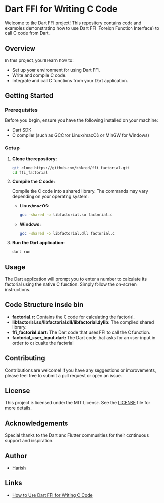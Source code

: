 # Dart FFI for Writing C Code

Welcome to the Dart FFI project! This repository contains code and examples demonstrating how to use Dart FFI (Foreign Function Interface) to call C code from Dart.

## Overview

In this project, you'll learn how to:
- Set up your environment for using Dart FFI.
- Write and compile C code.
- Integrate and call C functions from your Dart application.

## Getting Started

### Prerequisites

Before you begin, ensure you have the following installed on your machine:
- Dart SDK
- C compiler (such as GCC for Linux/macOS or MinGW for Windows)

### Setup

1. **Clone the repository:**

    ```sh
    git clone https://github.com/khkred/ffi_factorial.git
    cd ffi_factorial
    ```

2. **Compile the C code:**

    Compile the C code into a shared library. The commands may vary depending on your operating system:

    - **Linux/macOS:**

        ```sh
        gcc -shared -o libfactorial.so factorial.c
        ```

    - **Windows:**

        ```sh
        gcc -shared -o libfactorial.dll factorial.c
        ```

3. **Run the Dart application:**

    ```sh
    dart run
    ```

## Usage

The Dart application will prompt you to enter a number to calculate its factorial using the native C function. Simply follow the on-screen instructions.

## Code Structure insde bin

- **factorial.c:** Contains the C code for calculating the factorial.
- **libfactorial.so/libfactorial.dll/libfactorial.dylib:** The compiled shared library.
- **ffi_factorial.dart:** The Dart code that uses FFI to call the C function.
- **factorial_user_input.dart:** The Dart code that asks for an user input in order to calcualte the factorial

## Contributing

Contributions are welcome! If you have any suggestions or improvements, please feel free to submit a pull request or open an issue.

## License

This project is licensed under the MIT License. See the [LICENSE](LICENSE) file for more details.

## Acknowledgements

Special thanks to the Dart and Flutter communities for their continuous support and inspiration.

## Author

- [Harish](https://github.com/khkred)

## Links

- [How to Use Dart FFI for Writing C Code](https://harishkunchala.com/how-to-use-dart-ffi-for-writing-c-code)

